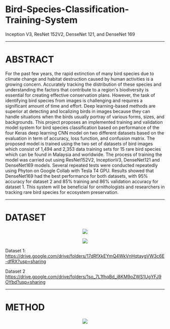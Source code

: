 # Bird-Species-Classification-Training-System
Inception V3, ResNet 152V2, DenseNet 121, and DenseNet 169

---
# ABSTRACT

  For the past few years, the rapid extinction of many bird species due to climate change
and habitat destruction caused by human activities is a growing concern. Accurately tracking the
distribution of these species and understanding the factors that contribute to a region's
biodiversity is essential for creating effective conservation plans. However, the task of
identifying bird species from images is challenging and requires a significant amount of time
and effort. Deep learning-based methods are superior at detecting and localizing birds in images
because they can handle situations when the birds usually portray of various forms, sizes, and
backgrounds. This project proposes an implemented training and validation model system for
bird species classification based on performance of the four Keras deep learning CNN model on
two different datasets based on the evaluation in term of accuracy, loss function, and confusion
matrix. The proposed model is trained using the two set of datasets of bird images which consist
of 1,494 and 2,353 data training sets for 15 rare bird species which can be found in Malaysia and
worldwide. The process of training the model was carried out using ResNet152V2, InceptionV3,
DenseNet121 and DenseNet169 models. Several repeated tests were conducted repeatedly using
Phyton on Google Collab with Tesla T4 GPU. Results showed that DenseNet169 had the best
performance for both datasets, with 95% accuracy for dataset 2 and 85% training and 86%
validation accuracy for dataset 1. This system will be beneficial for ornithologists and
researchers in tracking rare bird species for ecosystem preservation.

---

# DATASET

<p align="center">
  <img src="https://github.com/sabrinaMKE201073/Bird-Species-Classification-Training-System/assets/95947484/c003c44a-463f-4d83-a8c8-724a0686a1aa">
</p>

<p align="center">
  <img src="https://github.com/sabrinaMKE201073/Bird-Species-Classification-Training-System/assets/95947484/38e95281-f2cd-4dc7-adf6-f8d273b0b082">
</p>


Dataset 1: https://drive.google.com/drive/folders/17dRfXkEYmQ4WkVnHqtaygVW3c6E-dfRX?usp=sharing

Dataset 2
https://drive.google.com/drive/folders/1so_7L1fhqBd_i8KM9oZWS1UgYFJ9OYbd?usp=sharing

---

# METHOD

<p align="center">
  <img src="https://github.com/sabrinaMKE201073/Bird-Species-Classification-Training-System/assets/95947484/3c4e4d96-1515-48dc-81b2-f96e3016aa77">
</p>


